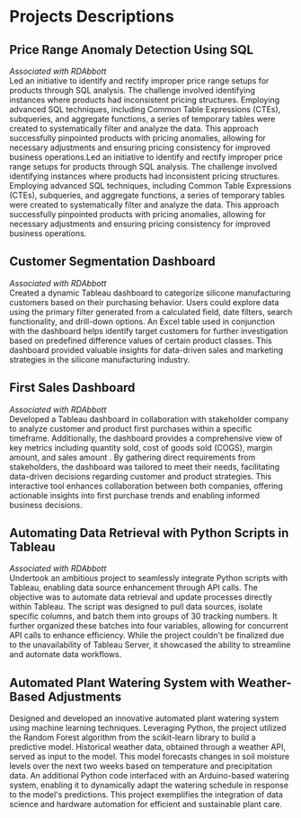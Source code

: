# Projects Descriptions

## Price Range Anomaly Detection Using SQL
*Associated with RDAbbott*<br />
Led an initiative to identify and rectify improper price range setups for products through SQL analysis. The challenge involved identifying instances where products had inconsistent pricing structures. Employing advanced SQL techniques, including Common Table Expressions (CTEs), subqueries, and aggregate functions, a series of temporary tables were created to systematically filter and analyze the data. This approach successfully pinpointed products with pricing anomalies, allowing for necessary adjustments and ensuring pricing consistency for improved business operations.Led an initiative to identify and rectify improper price range setups for products through SQL analysis. The challenge involved identifying instances where products had inconsistent pricing structures. Employing advanced SQL techniques, including Common Table Expressions (CTEs), subqueries, and aggregate functions, a series of temporary tables were created to systematically filter and analyze the data. This approach successfully pinpointed products with pricing anomalies, allowing for necessary adjustments and ensuring pricing consistency for improved business operations.

## Customer Segmentation Dashboard 
*Associated with RDAbbott*<br />
Created a dynamic Tableau dashboard to categorize silicone manufacturing customers based on their purchasing behavior. Users could explore data using the primary filter generated from a calculated field, date filters, search functionality, and drill-down options. An Excel table used in conjunction with the dashboard helps identify target customers for further investigation based on predefined difference values of certain product classes. This dashboard provided valuable insights for data-driven sales and marketing strategies in the silicone manufacturing industry.

## First Sales Dashboard
*Associated with RDAbbott*<br />
Developed a Tableau dashboard in collaboration with stakeholder company to analyze customer and product first purchases within a specific timeframe. Additionally, the dashboard provides a comprehensive view of key metrics including quantity sold, cost of goods sold (COGS), margin amount, and sales amount . By gathering direct requirements from stakeholders, the dashboard was tailored to meet their needs, facilitating data-driven decisions regarding customer and product strategies. This interactive tool enhances collaboration between both companies, offering actionable insights into first purchase trends and enabling informed business decisions.

## Automating Data Retrieval with Python Scripts in Tableau
*Associated with RDAbbott*<br />
Undertook an ambitious project to seamlessly integrate Python scripts with Tableau, enabling data source enhancement through API calls. The objective was to automate data retrieval and update processes directly within Tableau. The script was designed to pull data sources, isolate specific columns, and batch them into groups of 30 tracking numbers. It further organized these batches into four variables, allowing for concurrent API calls to enhance efficiency. While the project couldn't be finalized due to the unavailability of Tableau Server, it showcased the ability to streamline and automate data workflows.

## Automated Plant Watering System with Weather-Based Adjustments
Designed and developed an innovative automated plant watering system using machine learning techniques. Leveraging Python, the project utilized the Random Forest algorithm from the scikit-learn library to build a predictive model. Historical weather data, obtained through a weather API, served as input to the model. This model forecasts changes in soil moisture levels over the next two weeks based on temperature and precipitation data. An additional Python code interfaced with an Arduino-based watering system, enabling it to dynamically adapt the watering schedule in response to the model's predictions. This project exemplifies the integration of data science and hardware automation for efficient and sustainable plant care.
